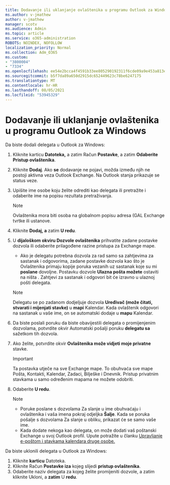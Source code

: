 ```yaml
---
title: Dodavanje ili uklanjanje ovlaštenika u programu Outlook za Windows
ms.author: v-jmathew
author: v-jmathew
manager: scotv
ms.audience: Admin
ms.topic: article
ms.service: o365-administration
ROBOTS: NOINDEX, NOFOLLOW
localization_priority: Normal
ms.collection: Adm_O365
ms.custom:
- "3800004"
- "7334"
ms.openlocfilehash: ee54e2bcca4f4591b33ee805290192311f6cde09a9e453a813e9db328d19634d
ms.sourcegitcommit: b5f7da89a650d2915dc652449623c78be6247175
ms.translationtype: MT
ms.contentlocale: hr-HR
ms.lasthandoff: 08/05/2021
ms.locfileid: "53945329"
---
```

# <a name="how-to-add-or-remove-a-delegate-in-outlook-for-windows"></a>Dodavanje ili uklanjanje ovlaštenika u programu Outlook za Windows

Da biste dodali delegata u Outlook za Windows: 

1. Kliknite karticu **Datoteka,** a zatim Račun **Postavke**, a zatim **Odaberite Pristup ovlaštenika**.
2. Kliknite **Dodaj**. Ako **se** dodavanje ne pojavi, možda između njih ne postoji aktivna veza Outlook Exchange. Na Outlook stanja prikazuje se status veze.
3. Upišite ime osobe koju želite odrediti kao delegata ili pretražite i odaberite ime na popisu rezultata pretraživanja.

    > [!NOTE]
    > Ovlaštenika mora biti osoba na globalnom popisu adresa (GAL Exchange tvrtke ili ustanove.
4. Kliknite **Dodaj, a** zatim **U redu**.
5. U **dijaloškom okviru Dozvole ovlaštenika** prihvatite zadane postavke dozvola ili odaberite prilagođene razine pristupa za Exchange mape.

    - Ako je delegatu potrebna dozvola za rad samo sa zahtjevima za sastanak i odgovorima, zadane postavke dozvola kao što je Ovlaštenika primaju kopije poruka vezanih uz sastanak koje su mi **poslane** dovoljne. Postavku dozvole **Ulazna pošta možete** ostaviti na ništa .  Zahtjevi za sastanak i odgovori bit će izravno u ulaznoj pošti delegata.

    > [!NOTE]
    > Delegatu se po zadanom dodjeljuje dozvola **Uređivač (može čitati, stvarati i mijenjati stavke)** u **mapi** Kalendar. Kada ovlaštenik odgovori na sastanak u vaše ime, on se automatski dodaje u **mapu** Kalendar.

5. Da biste poslali poruku da biste obavijestili delegata o promijenjenim dozvolama, potvrdite okvir Automatski pošalji poruku **delegatu sa** sažetkom tih dozvola.
6. Ako želite, potvrdite okvir **Ovlaštenika može vidjeti moje privatne** stavke.

    > [!IMPORTANT]
    > Ta postavka utječe na sve Exchange mape. To obuhvaća sve mape Pošta, Kontakti, Kalendar, Zadaci, Bilješke i Dnevnik. Pristup privatnim stavkama u samo određenim mapama ne možete odobriti.

7. Odaberite **U redu**.

    > [!NOTE]
    >
    > - Poruke poslane s dozvolama Za slanje u ime obuhvaćaju i ovlaštenika i vaša imena pokraj odjeljka **Šalje**. Kada se poruka pošalje s dozvolama Za slanje u obliku, prikazat će se samo vaše ime.
    > - Kada dodate nekoga kao delegata, on može dodati vaš poštanski Exchange u svoj Outlook profil. Upute potražite u članku [Upravljanje e-poštom i stavkama kalendara druge osobe.](https://support.microsoft.com/office/manage-another-person-s-mail-and-calendar-items-afb79d6b-2967-43b9-a944-a6b953190af5)

Da biste uklonili delegata u Outlook za Windows:

1. Kliknite **karticu** Datoteka.
2. Kliknite Račun **Postavke iza** kojeg slijedi **pristup ovlaštenika**.
3. Odaberite naziv delegata za kojeg želite promijeniti dozvole, a zatim kliknite Ukloni, a **zatim** U **redu**.
